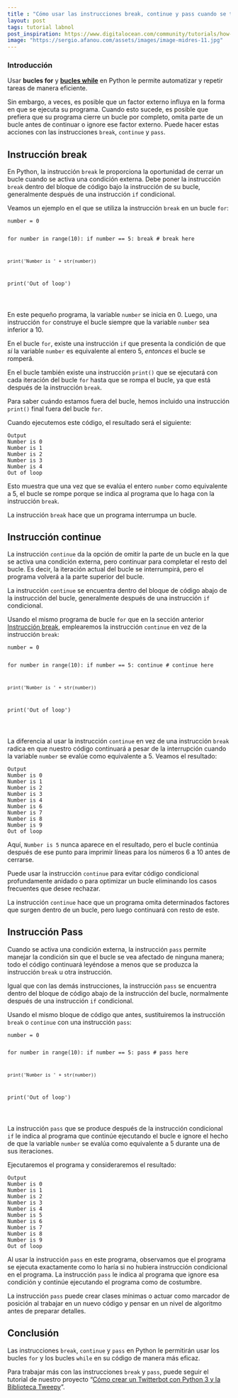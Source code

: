 ```yaml
---
title : "Cómo usar las instrucciones break, continue y pass cuando se trabaja con bucles en Python 3"
layout: post
tags: tutorial labnol
post_inspiration: https://www.digitalocean.com/community/tutorials/how-to-use-break-continue-and-pass-statements-when-working-with-loops-in-python-3-es
image: "https://sergio.afanou.com/assets/images/image-midres-11.jpg"
---
```


<h3 id="introducción">Introducción</h3>

<p>Usar <strong>bucles for</strong> y <strong><a href="https://www.digitalocean.com/community/tutorials/how-to-construct-while-loops-in-python-3">bucles while</a></strong> en Python le permite automatizar y repetir tareas de manera eficiente.</p>

<p>Sin embargo, a veces, es posible que un factor externo influya en la forma en que se ejecuta su programa. Cuando esto sucede, es posible que prefiera que su programa cierre un bucle por completo, omita parte de un bucle antes de continuar o ignore ese factor externo. Puede hacer estas acciones con las instrucciones <code>break</code>, <code>continue</code> y <code>pass</code>.</p>

<h2 id="instrucción-break">Instrucción break</h2>

<p>En Python, la instrucción <code>break</code> le proporciona la oportunidad de cerrar un bucle cuando se activa una condición externa. Debe poner la instrucción <code>break</code> dentro del bloque de código bajo la instrucción de su bucle, generalmente después de una instrucción <code>if</code> condicional.</p>

<p>Veamos un ejemplo en el que se utiliza la instrucción <code>break</code> en un bucle <code>for</code>:</p>
<pre class="code-pre "><code class="code-highlight language-python">number = 0

for number in range(10):
    if number == 5:
        break    # break here

    print('Number is ' + str(number))

print('Out of loop')

</code></pre>
<p>En este pequeño programa, la variable <code>number</code> se inicia en 0. Luego, una instrucción <code>for</code> construye el bucle siempre que la variable <code>number</code> sea inferior a 10.</p>

<p>En el bucle <code>for</code>, existe una instrucción <code>if</code> que presenta la condición de que <em>si</em> la variable <code>number</code> es equivalente al entero 5, <em>entonces</em> el bucle se romperá.</p>

<p>En el bucle también existe una instrucción <code>print()</code> que se ejecutará con cada iteración del bucle <code>for</code> hasta que se rompa el bucle, ya que está después de la instrucción <code>break</code>.</p>

<p>Para saber cuándo estamos fuera del bucle, hemos incluido una instrucción <code>print()</code> final fuera del bucle <code>for</code>.</p>

<p>Cuando ejecutemos este código, el resultado será el siguiente:</p>
<pre class="code-pre "><code><div class="secondary-code-label " title="Output">Output</div>Number is 0
Number is 1
Number is 2
Number is 3
Number is 4
Out of loop
</code></pre>
<p>Esto muestra que una vez que se evalúa el entero <code>number</code> como equivalente a 5, el bucle se rompe porque se indica al programa que lo haga con la instrucción <code>break</code>.</p>

<p>La instrucción <code>break</code> hace que un programa interrumpa un bucle.</p>

<h2 id="instrucción-continue">Instrucción continue</h2>

<p>La instrucción <code>continue</code> da la opción de omitir la parte de un bucle en la que se activa una condición externa, pero continuar para completar el resto del bucle. Es decir, la iteración actual del bucle se interrumpirá, pero el programa volverá a la parte superior del bucle.</p>

<p>La instrucción <code>continue</code> se encuentra dentro del bloque de código abajo de la instrucción del bucle, generalmente después de una instrucción <code>if</code> condicional.</p>

<p>Usando el mismo programa de bucle <code>for</code> que en la sección anterior <a href="https://www.digitalocean.com/community/tutorials/how-to-use-break-continue-and-pass-statements-when-working-with-loops-in-python-3#break-statement">Instrucción break</a>, emplearemos la instrucción <code>continue</code> en vez de la instrucción <code>break</code>:</p>
<pre class="code-pre "><code class="code-highlight language-python">number = 0

for number in range(10):
    if number == 5:
        continue    # continue here

    print('Number is ' + str(number))

print('Out of loop')

</code></pre>
<p>La diferencia al usar la instrucción <code>continue</code> en vez de una instrucción <code>break</code> radica en que nuestro código continuará a pesar de la interrupción cuando la variable <code>number</code> se evalúe como equivalente a 5. Veamos el resultado:</p>
<pre class="code-pre "><code><div class="secondary-code-label " title="Output">Output</div>Number is 0
Number is 1
Number is 2
Number is 3
Number is 4
Number is 6
Number is 7
Number is 8
Number is 9
Out of loop
</code></pre>
<p>Aquí, <code>Number is 5</code> nunca aparece en el resultado, pero el bucle continúa después de ese punto para imprimir líneas para los números 6 a 10 antes de cerrarse.</p>

<p>Puede usar la instrucción <code>continue</code> para evitar código condicional profundamente anidado o para optimizar un bucle eliminando los casos frecuentes que desee rechazar.</p>

<p>La instrucción <code>continue</code> hace que un programa omita determinados factores que surgen dentro de un bucle, pero luego continuará con resto de este.</p>

<h2 id="instrucción-pass">Instrucción Pass</h2>

<p>Cuando se activa una condición externa, la instrucción <code>pass</code> permite manejar la condición sin que el bucle se vea afectado de ninguna manera; todo el código continuará leyéndose a menos que se produzca la instrucción <code>break</code> u otra instrucción.</p>

<p>Igual que con las demás instrucciones, la instrucción <code>pass</code> se encuentra dentro del bloque de código abajo de la instrucción del bucle, normalmente después de una instrucción <code>if</code> condicional.</p>

<p>Usando el mismo bloque de código que antes, sustituiremos la instrucción <code>break</code> o <code>continue</code> con una instrucción <code>pass</code>:</p>
<pre class="code-pre "><code class="code-highlight language-python">number = 0

for number in range(10):
    if number == 5:
        pass    # pass here

    print('Number is ' + str(number))

print('Out of loop')

</code></pre>
<p>La instrucción <code>pass</code> que se produce después de la instrucción condicional <code>if</code> le indica al programa que continúe ejecutando el bucle e ignore el hecho de que la variable <code>number</code> se evalúa como equivalente a 5 durante una de sus iteraciones.</p>

<p>Ejecutaremos el programa y consideraremos el resultado:</p>
<pre class="code-pre "><code><div class="secondary-code-label " title="Output">Output</div>Number is 0
Number is 1
Number is 2
Number is 3
Number is 4
Number is 5
Number is 6
Number is 7
Number is 8
Number is 9
Out of loop
</code></pre>
<p>Al usar la instrucción <code>pass</code> en este programa, observamos que el programa se ejecuta exactamente como lo haría si no hubiera instrucción condicional en el programa. La instrucción <code>pass</code> le indica al programa que ignore esa condición y continúe ejecutando el programa como de costumbre.</p>

<p>La instrucción <code>pass</code> puede crear clases mínimas o actuar como marcador de posición al trabajar en un nuevo código y pensar en un nivel de algoritmo antes de preparar detalles.</p>

<h2 id="conclusión">Conclusión</h2>

<p>Las instrucciones <code>break</code>, <code>continue</code> y <code>pass</code> en Python le permitirán usar los bucles <code>for</code> y los bucles <code>while</code> en su código de manera más eficaz.</p>

<p>Para trabajar más con las instrucciones <code>break</code> y <code>pass</code>, puede seguir el tutorial de nuestro proyecto “<a href="https://www.digitalocean.com/community/tutorials/how-to-create-a-twitterbot-with-python-3-and-the-tweepy-library">Cómo crear un Twitterbot con Python 3 y la Biblioteca Tweepy</a>”.</p>

